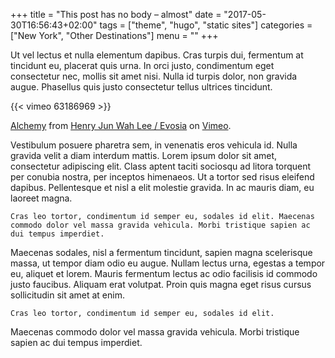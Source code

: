 +++
title = "This post has no body – almost"
date = "2017-05-30T16:56:43+02:00"
tags = ["theme", "hugo", "static sites"]
categories = ["New York", "Other Destinations"]
menu = ""
+++

Ut vel lectus et nulla elementum dapibus. Cras turpis dui, fermentum at tincidunt eu, placerat quis urna. In orci justo, condimentum eget consectetur nec, mollis sit amet nisi. Nulla id turpis dolor, non gravida augue. Phasellus quis justo consectetur tellus ultrices tincidunt.

{{< vimeo 63186969 >}}

[Alchemy](https://vimeo.com/63186969) from [Henry Jun Wah Lee / Evosia](https://vimeo.com/evosia) on [Vimeo](https://vimeo.com/).

Vestibulum posuere pharetra sem, in venenatis eros vehicula id. Nulla gravida velit a diam interdum mattis. Lorem ipsum dolor sit amet, consectetur adipiscing elit. Class aptent taciti sociosqu ad litora torquent per conubia nostra, per inceptos himenaeos. Ut a tortor sed risus eleifend dapibus. Pellentesque et nisl a elit molestie gravida. In ac mauris diam, eu laoreet magna.

    Cras leo tortor, condimentum id semper eu, sodales id elit. Maecenas commodo dolor vel massa gravida vehicula. Morbi tristique sapien ac dui tempus imperdiet.

Maecenas sodales, nisl a fermentum tincidunt, sapien magna scelerisque massa, ut tempor diam odio eu augue. Nullam lectus urna, egestas a tempor eu, aliquet et lorem. Mauris fermentum lectus ac odio facilisis id commodo justo faucibus. Aliquam erat volutpat. Proin quis magna eget risus cursus sollicitudin sit amet at enim.

    Cras leo tortor, condimentum id semper eu, sodales id elit.

Maecenas commodo dolor vel massa gravida vehicula. Morbi tristique sapien ac dui tempus imperdiet.
